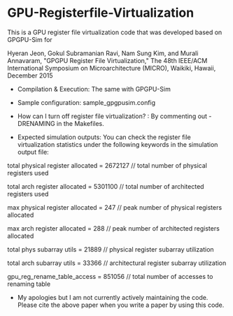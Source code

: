 # GPU-Registerfile-Virtualization

This is a GPU register file virtualization code that was developed based on GPGPU-Sim for

Hyeran Jeon, Gokul Subramanian Ravi, Nam Sung Kim, and Murali Annavaram, "GPGPU Register File Virtualization," The 48th IEEE/ACM International Symposium on Microarchitecture (MICRO), Waikiki, Hawaii, December 2015


- Compilation & Execution: The same with GPGPU-Sim

- Sample configuration: sample_gpgpusim.config

- How can I turn off register file virtualization? : By commenting out -DRENAMING in the Makefiles.

- Expected simulation outputs: 
You can check the register file virtualization statistics under the following keywords in the simulation output file:

total physical register allocated = 2672127    // total number of physical registers used

total arch register allocated = 5301100          // total number of architected registers used

max physical register allocated = 247           // peak number of physical registers allocated

max arch register allocated = 288                 // peak number of architected registers allocated

total phys subarray utils  = 21889                 // physical register subarray utilization

total arch subarray utils  = 33366                  // architectural register subarray utilization

gpu_reg_rename_table_access = 851056      // total number of accesses to renaming table

- My apologies but I am not currently actively maintaining the code. Please cite the above paper when you write a paper by using this code.